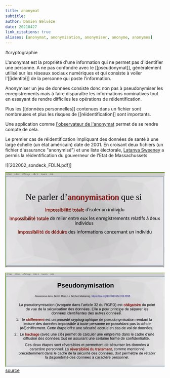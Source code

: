 ```yaml
---
title: anonymat
subtitle:
author: Damien Belvèze
date: 20210427
link_citations: true
aliases: [anonymat, anonymisation, anonymiser, anonyme, anonymes]
---
```

#cryptographie

L'anonymat est la propriété d'une information qui ne permet pas d'identifier une personne. A ne pas confondre avec le [[pseudonymat]], généralement utilisé sur les réseaux sociaux numériques et qui consiste à voiler l'[[identité]] de la personne qui poste l'information. 

Anonymiser un jeu de données consiste donc non pas à pseudonymiser les enregistrements mais à faire disparaître les informations nominatives tout en essayant de rendre difficiles les opérations de réidentification. 

Plus les [[données personnelles]] contenues dans un fichier sont nombreuses et plus les risques de [[réidentification]] sont importants. 

Une application comme [l'observateur de l'anonymat](https://cpg.doc.ic.ac.uk/observatory/explore) permet de se rendre compte de cela. 

Le premier cas de réidentification impliquant des données de santé à une large échelle (un état américain) date de 2001. 
En croisant deux fichiers (un fichier d'assurance "anonymisé") et une liste électorale, [Latanya Sweeney](https://en.wikipedia.org/wiki/Latanya_Sweeney) a permis la réidentification du gouverneur de l'Etat de Massachussets

![[202002_sondeck_FDLN.pdf]]

![anonymisation / pseudonymisation](images/RGPD5.png)

![pseudonymisation](images/RGPD6.png)
[source](https://www.inist.fr/nos-actualites/stockage-des-donnees-recherche/)

